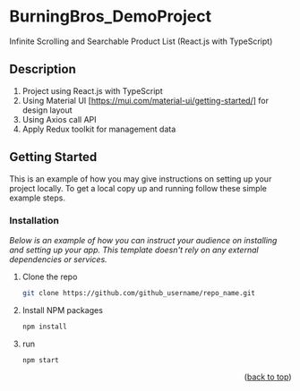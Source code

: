# BurningBros_DemoProject
Infinite Scrolling and Searchable Product List  (React.js with TypeScript)

## Description

1. Project using React.js with TypeScript
2. Using Material UI [https://mui.com/material-ui/getting-started/] for design layout
3. Using Axios call API
4. Apply Redux toolkit for management data

<!-- GETTING STARTED -->
## Getting Started

This is an example of how you may give instructions on setting up your project locally.
To get a local copy up and running follow these simple example steps.


### Installation

_Below is an example of how you can instruct your audience on installing and setting up your app. This template doesn't rely on any external dependencies or services._


1. Clone the repo
   ```sh
   git clone https://github.com/github_username/repo_name.git
   ```
2. Install NPM packages
   ```sh
   npm install
   ```
2. run 
   ```sh
   npm start
   ```

<p align="right">(<a href="#readme-top">back to top</a>)</p>



